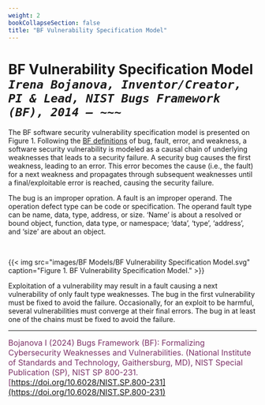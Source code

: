 ```yaml
---
weight: 2
bookCollapseSection: false
title: "BF Vulnerability Specification Model"
---
```


<!-- Google tag (gtag.js) -->
<script async src="https://www.googletagmanager.com/gtag/js?id=G-PJ364XPP9F"></script>
<script>
  window.dataLayer = window.dataLayer || [];
  function gtag(){dataLayer.push(arguments);}
  gtag('js', new Date());

  gtag('config', 'G-PJ364XPP9F');
</script>

# BF Vulnerability Specification Model <br/>_`Irena Bojanova, Inventor/Creator, PI & Lead, NIST Bugs Framework (BF), 2014 – ~~~`_

The BF software security vulnerability specification model is presented on Figure 1. Following the [BF definitions](/BF/info/vulnerability-model/bf-concepts/) of bug, fault, error, and weakness, a software security vulnerability is modeled as a causal chain of underlying weaknesses that leads to a security failure. A security bug causes the first weakness, leading to an error. This error becomes the cause (i.e., the fault) for a next weakness and propagates through subsequent weaknesses until a final/exploitable error is reached, causing the security failure.

 The bug is an improper opration. A fault is an improper operand. The operation defect type can be code or specification. The operand fault type can be name, data, type, address, or size. ‘Name’ is about a resolved or bound object, function, data type, or namespace; ‘data’, ‘type’, ‘address’, and ‘size’ are about an object.

<br/>

{{< img src="images/BF Models/BF Vulnerability Specification Model.svg" caption="Figure 1. BF Vulnerability Specification Model." >}}

Exploitation of a vulnerability may result in a fault causing a next vulnerability of only fault type weaknesses. The bug in the first vulnerability must be fixed to avoid the failure. 
Occasionally, for an exploit to be harmful, several vulnerabilities must converge at their final errors. The bug in at least one of the chains must be fixed to avoid the failure.

_____________________________________

<l style="font-size: 16px; color: #7D3368"> Bojanova I (2024) Bugs Framework (BF): Formalizing Cybersecurity Weaknesses and Vulnerabilities. (National Institute of Standards and Technology, Gaithersburg, MD), NIST Special Publication (SP), NIST SP 800-231. [https://doi.org/10.6028/NIST.SP.800-231](https://doi.org/10.6028/NIST.SP.800-231)</l>  <br/>